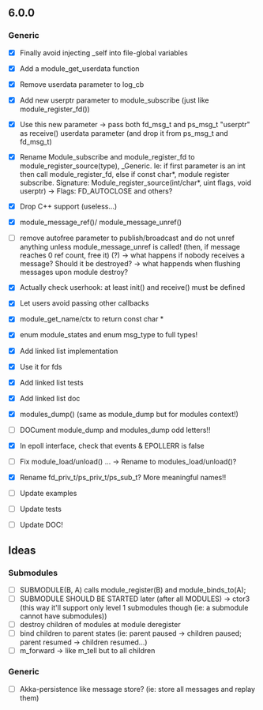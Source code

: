 ## 6.0.0

### Generic

- [x] Finally avoid injecting _self into file-global variables

- [x] Add a module_get_userdata function

- [x] Remove userdata parameter to log_cb

- [x] Add new userptr parameter to module_subscribe (just like module_register_fd())
- [x] Use this new parameter -> pass both fd_msg_t and ps_msg_t "userptr" as receive() userdata parameter (and drop it from ps_msg_t and fd_msg_t)

- [x] Rename Module_subscribe and module_register_fd to module_register_source(type), _Generic.
Ie: if first parameter is an int then call module_register_fd, else if const char*, module register subscribe.
Signature: Module_register_source(int/char*, uint flags, void userptr) -> Flags: FD_AUTOCLOSE and others?

- [x] Drop C++ support (useless...)

- [x] module_message_ref()/ module_message_unref() 
- [ ] remove autofree parameter to publish/broadcast and do not unref anything unless module_message_unref is called! (then, if message reaches 0 ref count, free it) (?)
-> what happens if nobody receives a message? Should it be destroyed?
-> what happends when flushing messages upon module destroy?

- [x] Actually check userhook: at least init() and receive() must be defined
- [x] Let users avoid passing other callbacks

- [x] module_get_name/ctx to return const char *

- [x] enum module_states and enum msg_type to full types!

- [x] Add linked list implementation
- [x] Use it for fds
- [x] Add linked list tests
- [x] Add linked list doc

- [x] modules_dump() (same as module_dump but for modules context!)
- [ ] DOCument module_dump and modules_dump odd letters!!

- [x] In epoll interface, check that events & EPOLLERR is false

- [ ] Fix module_load/unload() ... -> Rename to modules_load/unload()?

- [x] Rename fd_priv_t/ps_priv_t/ps_sub_t? More meaningful names!!

- [ ] Update examples
- [ ] Update tests
- [ ] Update DOC!

## Ideas

### Submodules
- [ ] SUBMODULE(B, A) calls module_register(B) and module_binds_to(A);
- [ ] SUBMODULE SHOULD BE STARTED later (after all MODULES) -> ctor3 (this way it'll support only level 1 submodules though (ie: a submodule cannot have submodules))
- [ ] destroy children of modules at module deregister
- [ ] bind children to parent states (ie: parent paused -> children paused; parent resumed -> children resumed...)
- [ ] m_forward -> like m_tell but to all children

### Generic
- [ ] Akka-persistence like message store? (ie: store all messages and replay them)
